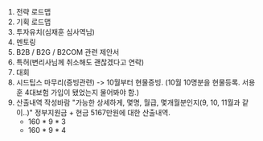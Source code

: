 1. 전략 로드맵
2. 기획 로드맵
3. 투자유치(심재훈 심사역님)
4. 멘토링
5. B2B / B2G / B2COM 관련 제안서
6. 특허(변리사님께 취소해도 괜찮겠다고 연락)
7. 대회
8. 시드팁스 마무리(증빙관련) -> 10월부터 현물증빙. (10월 10명분을 현물등록. 서용훈 4대보험 가입이 됐었는지 물어봐야 함.)
9. 산출내역 작성바람 "가능한 상세하게, 몇명, 월급, 몇개월분인지(9, 10, 11월과 같이..)" 정부지원금 + 현금 5167만원에 대한 산출내역. 
	- 160 * 9 * 3 
	- 160 * 9 * 4 